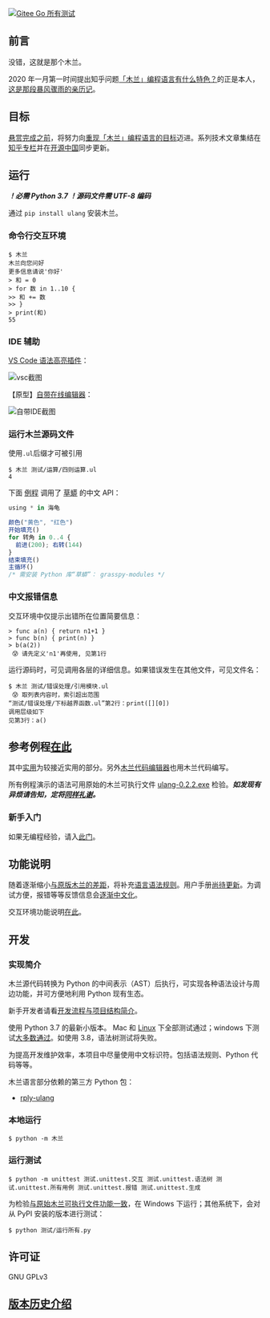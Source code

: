 [![Gitee Go 所有测试](https://gitee.com/MulanRevive/mulan-rework/badge/giteego.svg?name=所有测试&id=13267)](https://gitee.com/MulanRevive/dashboard/projects/MulanRevive/mulan-rework/gitee_go/13267?branch=master)

## 前言

没错，这就是那个木兰。

2020 年一月第一时间提出知乎问题[「木兰」编程语言有什么特色？](https://www.zhihu.com/question/366509495)的正是本人，[这是那段暴风骤雨的亲历记](https://zhuanlan.zhihu.com/p/265091649)。

## 目标

[悬赏完成之前](https://zhuanlan.zhihu.com/p/224600854)，将努力向[重现「木兰」编程语言的目标](https://gitee.com/MulanRevive/bounty/blob/master/%E5%A4%8D%E7%8E%B0%E6%96%87%E6%A1%A3/README.md)迈进。系列技术文章集结在[知乎专栏](https://zhuanlan.zhihu.com/ulang)并在[开源中国](https://www.oschina.net/p/mulan-rework)同步更新。

## 运行

***！必需 Python 3.7 ！源码文件需 UTF-8 编码***

通过 `pip install ulang` 安装木兰。

### 命令行交互环境

```
$ 木兰
木兰向您问好
更多信息请说'你好'
> 和 = 0
> for 数 in 1..10 {
>> 和 += 数
>> }
> print(和)
55
```

### IDE 辅助

[VS Code 语法高亮插件](https://marketplace.visualstudio.com/items?itemName=CodeInChinese.ulang)：

![vsc截图](https://gitee.com/MulanRevive/bounty/raw/master/%E8%BF%9B%E5%B1%95%E5%B0%8F%E7%BB%93/%E6%88%AA%E5%9B%BE/2021-01-20_%E4%B8%80%E5%B2%81.png)

【原型】[自带在线编辑器](https://gitee.com/MulanRevive/mulan-rework/tree/master/编辑器)：

![自带IDE截图](https://gitee.com/MulanRevive/bounty/raw/master/%E8%BF%9B%E5%B1%95%E5%B0%8F%E7%BB%93/%E6%88%AA%E5%9B%BE/2021-01-20_%E5%9C%A8%E7%BA%BF.png)

### 运行木兰源码文件

使用`.ul`后缀才可被引用
```
$ 木兰 测试/运算/四则运算.ul
4
```

下面 [例程](https://gitee.com/MulanRevive/mulan-rework/tree/master/测试/手工测试/草蟒_海龟.ul) 调用了 [草蟒](https://www.oschina.net/p/grasspy) 的中文 API：
```javascript
using * in 海龟

颜色("黄色", "红色")
开始填充()
for 转角 in 0..4 {
  前进(200); 右转(144)
}
结束填充()
主循环()
/* 需安装 Python 库“草蟒”： grasspy-modules */
```

### 中文报错信息

交互环境中仅提示出错所在位置简要信息：
```
> func a(n) { return n1+1 }
> func b(n) { print(n) }
> b(a(2))
 😰 请先定义'n1'再使用, 见第1行
```
运行源码时，可见调用各层的详细信息。如果错误发生在其他文件，可见文件名：
```
$ 木兰 测试/错误处理/引用模块.ul
 😰 取列表内容时，索引超出范围
“测试/错误处理/下标越界函数.ul”第2行：print([][0])
调用层级如下
见第3行：a()
```

## 参考例程[在此](https://gitee.com/MulanRevive/mulan-rework/tree/master/测试)

其中[实用](https://gitee.com/MulanRevive/mulan-rework/tree/master/测试/实用)为较接近实用的部分。另外[木兰代码编辑器](https://gitee.com/MulanRevive/mulan-rework/tree/master/编辑器)也用木兰代码编写。

所有例程演示的语法可用原始的木兰可执行文件 [ulang-0.2.2.exe](https://gitee.com/MulanRevive/bounty/tree/master/%E5%8E%9F%E5%A7%8B%E8%B5%84%E6%96%99/%E5%8F%AF%E6%89%A7%E8%A1%8C%E6%96%87%E4%BB%B6) 检验。***如发现有异烦请告知，定将[同样礼谢](https://gitee.com/MulanRevive/bounty)。***

### 新手入门

如果无编程经验，请入[此门](https://gitee.com/MulanRevive/mulan-rework/tree/master/文档/用户手册/编程新手/1猜数字.md)。

## 功能说明

随着逐渐缩小[与原版木兰的差距](https://gitee.com/MulanRevive/mulan-rework/issues/I1SEU5)，将补充[语言语法规则](文档/语法说明.md)。用户手册[尚待更新](https://gitee.com/MulanRevive/mulan-rework/issues/I1U36D)。为调试方便，报错等等反馈信息会[逐渐中文化](https://zhuanlan.zhihu.com/p/148065426)。

交互环境功能说明[在此](https://gitee.com/MulanRevive/mulan-rework/tree/master/文档/功能/交互环境.md)。

## 开发

### 实现简介

木兰源代码转换为 Python 的中间表示（AST）后执行，可实现各种语法设计与周边功能，并可方便地利用 Python 现有生态。

新手开发者请看[开发流程与项目结构简介](文档/开发上手.md)。

使用 Python 3.7 的最新小版本。 Mac 和 [Linux](https://gitee.com/MulanRevive/mulan-rework/issues/I1U9O3) 下全部测试通过；windows 下测试[大多数通过](https://gitee.com/MulanRevive/mulan-rework/issues/I1U2HP)。如使用 3.8，语法树测试将失败。

为提高开发维护效率，本项目中尽量使用中文标识符。包括语法规则、Python 代码等等。

木兰语言部分依赖的第三方 Python 包：
- [rply-ulang](https://pypi.org/project/rply-ulang/)

### 本地运行

```
$ python -m 木兰
```

### 运行测试

```
$ python -m unittest 测试.unittest.交互 测试.unittest.语法树 测试.unittest.所有用例 测试.unittest.报错 测试.unittest.生成
```
为检验[与原始木兰可执行文件功能一致](https://zhuanlan.zhihu.com/p/230155471)，在 Windows 下运行；其他系统下，会对从 PyPI 安装的版本进行测试：
```
$ python 测试/运行所有.py
```
## 许可证

GNU GPLv3

## [版本历史介绍](CHANGELOG.md)